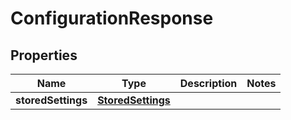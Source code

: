 
# ConfigurationResponse

## Properties
Name | Type | Description | Notes
------------ | ------------- | ------------- | -------------
**storedSettings** | [**StoredSettings**](StoredSettings.md) |  | 



